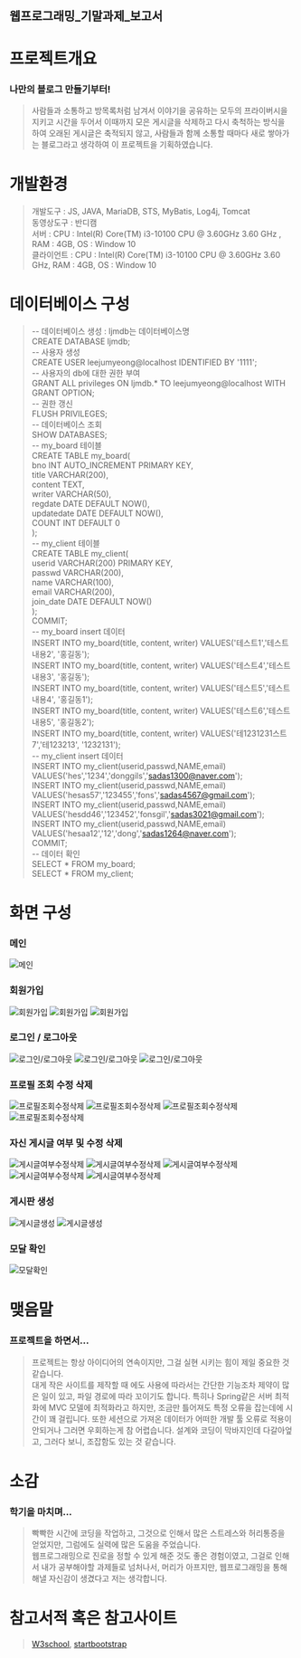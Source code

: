 ## 웹프로그래밍_기말과제_보고서
# 프로젝트개요 
### 나만의 블로그 만들기부터!   
> 사람들과 소통하고 방목록처럼 남겨서 이야기을 공유하는 모두의 프라이버시을 지키고 시간을 두어서 이때까지 모은 게시글을 삭제하고 다시 축척하는 방식을 하여
> 오래된 게시글은 축적되지 않고, 사람들과 함께 소통할 때마다 새로 쌓아가는 블로그라고 생각하여 이 프로젝트을 기획하였습니다.
# 개발환경
> 개발도구 : JS, JAVA, MariaDB, STS, MyBatis, Log4j, Tomcat   
> 동영상도구 : 반디캠   
> 서버 : CPU : Intel(R) Core(TM) i3-10100 CPU @ 3.60GHz 3.60 GHz , RAM : 4GB, OS : Window 10   
> 클라이언트 : CPU : Intel(R) Core(TM) i3-10100 CPU @ 3.60GHz 3.60 GHz, RAM : 4GB, OS : Window 10   

# 데이터베이스 구성
> -- 데이터베이스 생성 : ljmdb는 데이터베이스명   
> CREATE DATABASE ljmdb;   
> -- 사용자 생성   
> CREATE USER leejumyeong@localhost IDENTIFIED BY '1111';   
> -- 사용자의 db에 대한 권한 부여   
> GRANT ALL privileges ON ljmdb.* TO leejumyeong@localhost WITH GRANT OPTION;   
> -- 권한 갱신   
> FLUSH PRIVILEGES;   
> -- 데이터베이스 조회   
> SHOW DATABASES;   
> -- my_board 테이블   
> CREATE TABLE my_board(   
>	bno INT AUTO_INCREMENT PRIMARY KEY,   
>	title VARCHAR(200),   
>	content TEXT,   
>	writer VARCHAR(50),   
>	regdate DATE DEFAULT NOW(),   
>	updatedate DATE DEFAULT NOW(),   
>	COUNT INT DEFAULT 0   
> );   
> -- my_client 테이블   
> CREATE TABLE my_client(   
>	userid VARCHAR(200) PRIMARY KEY,   
>	passwd VARCHAR(200),   
>	name VARCHAR(100),   
>	email VARCHAR(200),   
>	join_date DATE DEFAULT NOW()   
> );   
> COMMIT;   
> -- my_board insert 데이터   
> INSERT INTO my_board(title, content, writer) VALUES('테스트1','테스트내용2', '홍길동');   
> INSERT INTO my_board(title, content, writer) VALUES('테스트4','테스트내용3', '홍길동');   
> INSERT INTO my_board(title, content, writer) VALUES('테스트5','테스트내용4', '홍길동1');   
> INSERT INTO my_board(title, content, writer) VALUES('테스트6','테스트내용5', '홍길동2');   
> INSERT INTO my_board(title, content, writer) VALUES('테1231231스트7','테123213', '1232131');   
> -- my_client insert 데이터   
> INSERT INTO my_client(userid,passwd,NAME,email) VALUES('hes','1234','donggils','sadas1300@naver.com');   
> INSERT INTO my_client(userid,passwd,NAME,email) VALUES('hesas57','123455','fons','sadas4567@gmail.com');   
> INSERT INTO my_client(userid,passwd,NAME,email) VALUES('hesdd46','123452','fonsgil','sadas3021@gmail.com');   
> INSERT INTO my_client(userid,passwd,NAME,email) VALUES('hesaa12','12','dong','sadas1264@naver.com');   
> COMMIT;   
> -- 데이터 확인   
> SELECT * FROM my_board;   
> SELECT * FROM my_client;   
# 화면 구성
### 메인
![메인](./readmeimg/index-main.PNG)
### 회원가입
![회원가입](./readmeimg/signup.PNG)
![회원가입](./readmeimg/signup-befor.PNG)
![회원가입](./readmeimg/signup-after.PNG)
### 로그인 / 로그아웃
![로그인/로그아웃](./readmeimg/login.PNG)
![로그인/로그아웃](./readmeimg/login-befor.PNG)
![로그인/로그아웃](./readmeimg/login-after.PNG)
### 프로필 조회 수정 삭제
![프로필조회수정삭제](./readmeimg/user-profile.PNG)
![프로필조회수정삭제](./readmeimg/user-profile-modify-befor.PNG)
![프로필조회수정삭제](./readmeimg/user-delete-befor.PNG)
![프로필조회수정삭제](./readmeimg/user-delete-after.PNG)
### 자신 게시글 여부 및 수정 삭제
![게시글여부수정삭제](./readmeimg/oneview.PNG)
![게시글여부수정삭제](./readmeimg/oneview-user.PNG)
![게시글여부수정삭제](./readmeimg/oneview-modify.PNG)
![게시글여부수정삭제](./readmeimg/oneview-modify-after.PNG)
![게시글여부수정삭제](./readmeimg/oneview-delete.PNG)
### 게시판 생성
![게시글생성](./readmeimg/register.PNG)
![게시글생성](./readmeimg/register-insert.PNG)
### 모달 확인
![모달확인](./readmeimg/modal.PNG)
# 맺음말
### 프로젝트을 하면서...
> 프로젝트는 항상 아이디어의 연속이지만, 그걸 실현 시키는 힘이 제일 중요한 것 같습니다.   
> 대게 작은 사이트를 제작할 때 에도 사용에 따라서는 간단한 기능조차 제약이 많은 일이 있고,
> 파일 경로에 따라 꼬이기도 합니다. 특히나 Spring같은 서버 최적화에 MVC 모델에 최적화라고 하지만,
> 조금만 틀어져도 특정 오류을 잡는데에 시간이 꽤 걸립니다. 또한 세션으로 가져온 데이터가 어떠한
> 개발 툴 오류로 적용이 안되거나 그러면 우회하는게 참 어렵습니다. 설계와 코딩이 막바지인데 다갈아엎고,
> 그러다 보니, 조잡함도 있는 것 같습니다.
# 소감
### 학기을 마치며...
> 빡빡한 시간에 코딩을 작업하고, 그것으로 인해서 많은 스트레스와 허리통증을 얻었지만,
> 그럼에도 실력에 많은 도움을 주었습니다.   
> 웹프로그래밍으로 진로을 정할 수 있게 해준 것도 좋은 경험이였고,
> 그걸로 인해서 내가 공부해야할 과제들로 넘처나서, 머리가 아프지만, 웹프로그래밍을 통해 해낼 자신감이
> 생겼다고 저는 생각합니다.
# 참고서적 혹은 참고사이트
> [W3school](https://www.w3schools.com/),
> [startbootstrap](https://startbootstrap.com/)
